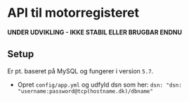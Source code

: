 # API til motorregisteret

**UNDER UDVIKLING - IKKE STABIL ELLER BRUGBAR ENDNU**

## Setup
Er pt. baseret på MySQL og fungerer i version `5.7`.

- Opret `config/app.yml` og udfyld dsn som her:
```dsn: "dsn: "username:password@tcp(hostname.dk)/dbname"```
